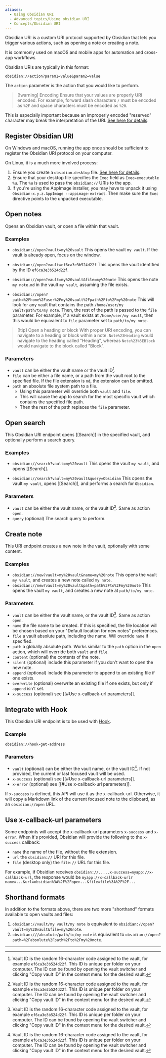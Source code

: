 ```yaml
---
aliases:
  - Using Obsidian URI
  - Advanced topics/Using obsidian URI
  - Concepts/Obsidian URI
---
```

Obsidian URI is a custom URI protocol supported by Obsidian that lets you trigger various actions, such as opening a note or creating a note.

It is commonly used on macOS and mobile apps for automation and cross-app workflows.

Obsidian URIs are typically in this format:

```
obsidian://action?param1=value&param2=value
```

The `action` parameter is the action that you would like to perform.

> [!warning] Encoding
> Ensure that your values are properly URI encoded. For example, forward slash characters `/` must be encoded as `%2F` and space characters must be encoded as `%20`.
> 
 This is especially important because an improperly encoded "reserved" character may break the interpretation of the URI. [See here for details](https://en.wikipedia.org/wiki/Percent-encoding).

## Register Obsidian URI

On Windows and macOS, running the app once should be sufficient to register the Obsidian URI protocol on your computer.

On Linux, it is a much more involved process:

1. Ensure you create a `obsidian.desktop` file. [See here for details](https://developer.gnome.org/documentation/guidelines/maintainer/integrating.html#desktop-files).
2. Ensure that your desktop file specifies the `Exec` field as `Exec=executable %u`. The `%u` is used to pass the `obsidian://` URIs to the app.
3. If you're using the AppImage installer, you may have to unpack it using `Obsidian-x.y.z.AppImage --appimage-extract`. Then make sure the `Exec` directive points to the unpacked executable.

## Open notes

Opens an Obsidian vault, or open a file within that vault.

### Examples

- `obsidian://open?vault=my%20vault`
  This opens the vault `my vault`. If the vault is already open, focus on the window.

- `obsidian://open?vault=ef6ca3e3b524d22f`
  This opens the vault identified by the ID `ef6ca3e3b524d22f`.

- `obsidian://open?vault=my%20vault&file=my%20note`
  This opens the note `my note.md` in the vault `my vault`, assuming the file exists.

- `obsidian://open?path=%2Fhome%2Fuser%2Fmy%20vault%2Fpath%2Fto%2Fmy%20note`
  This will look for any vault that contains the path `/home/user/my vault/path/to/my note`. Then, the rest of the path is passed to the `file` parameter. For example, if a vault exists at `/home/user/my vault`, then this would be equivalent to `file` parameter set to `path/to/my note`.


> [!tip] Open a heading or block
> With proper URI encoding, you can navigate to a heading or block within a note. `Note%23Heading` would navigate to the heading called "Heading", whereas `Note%23%5EBlock` would navigate to the block called "Block".

### Parameters

- `vault` can be either the vault name or the vault ID[^1].
- `file` can be either a file name, or a path from the vault root to the specified file. If the file extension is `md`, the extension can be omitted.
- `path` an absolute file system path to a file.
  - Using this parameter will override both `vault` and `file`.
  - This will cause the app to search for the most specific vault which contains the specified file path.
  - Then the rest of the path replaces the `file` parameter.

## Open search

This Obsidian URI endpoint opens [[Search]] in the specified vault, and optionally perform a search query.

### Examples

- `obsidian://search?vault=my%20vault`
  This opens the vault `my vault`, and opens [[Search]].

- `obsidian://search?vault=my%20vault&query=Obsidian`
  This opens the vault `my vault`, opens [[Search]], and performs a search for `Obsidian`.

### Parameters

- `vault` can be either the vault name, or the vault ID[^1]. Same as action `open`.
- `query` (optional) The search query to perform.

## Create note

This URI endpoint creates a new note in the vault, optionally with some content.

### Examples

- `obsidian://new?vault=my%20vault&name=my%20note`
  This opens the vault `my vault`, and creates a new note called `my note`.
- `obsidian://new?vault=my%20vault&path=path%2Fto%2Fmy%20note`
  This opens the vault `my vault`, and creates a new note at `path/to/my note`.

### Parameters

- `vault` can be either the vault name, or the vault ID[^1]. Same as action `open`.
- `name` the file name to be created. If this is specified, the file location will be chosen based on your "Default location for new notes" preferences.
- `file` a vault absolute path, including the name. Will override `name` if specified.
- `path` a globally absolute path. Works similar to the `path` option in the `open` action, which will override both `vault` and `file`.
- `content` (optional) the contents of the note.
- `silent` (optional) include this parameter if you don't want to open the new note.
- `append` (optional) include this parameter to append to an existing file if one exists.
- `overwrite` (optional) overwrite an existing file if one exists, but only if `append` isn't set.
- `x-success` (optional) see [[#Use x-callback-url parameters]].

## Integrate with Hook

This Obsidian URI endpoint is to be used with [Hook](https://hookproductivity.com/). 

### Example

`obsidian://hook-get-address`

### Parameters

- `vault` (optional) can be either the vault name, or the vault ID[^1]. If not provided, the current or last focused vault will be used.
- `x-success` (optional) see [[#Use x-callback-url parameters]].
- `x-error` (optional) see [[#Use x-callback-url parameters]].

If `x-success` is defined, this API will use it as the x-callback-url. Otherwise, it will copy a Markdown link of the current focused note to the clipboard, as an `obsidian://open` URL.

## Use x-callback-url parameters

Some endpoints will accept the x-callback-url parameters `x-success` and `x-error`. When it's provided, Obsidian will provide the following to the `x-success` callback:

- `name` the name of the file, without the file extension.
- `url` the `obsidian://` URI for this file.
- `file` (desktop only) the `file://` URL for this file.

For example, if Obsidian receives
`obsidian://.....x-success=myapp://x-callback-url`, the response would be `myapp://x-callback-url?name=...&url=obsidian%3A%2F%2Fopen...&file=file%3A%2F%2F...`

## Shorthand formats

In addition to the formats above, there are two more "shorthand" formats available to open vaults and files:

1. `obsidian://vault/my vault/my note` is equivalent to `obsidian://open?vault=my%20vault&file=my%20note`.
2. `obsidian:///absolute/path/to/my note` is equivalent to `obsidian://open?path=%2Fabsolute%2Fpath%2Fto%2Fmy%20note`.

---

[^1]: Vault ID is the random 16-character code assigned to the vault, for example `ef6ca3e3b524d22f`. This ID is unique per folder on your computer. The ID can be found by opening the vault switcher and clicking "Copy vault ID" in the context menu for the desired vault.
